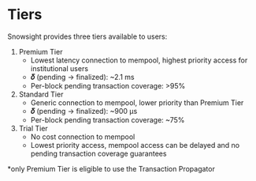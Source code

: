 # Tiers

Snowsight provides three tiers available to users:

1. Premium Tier
   * Lowest latency connection to mempool, highest priority access for institutional users
   * **𝛿** (pending -> finalized): \~2.1 ms
   * Per-block pending transaction coverage: >95%
2. Standard Tier
   * Generic connection to mempool, lower priority than Premium Tier
   * **𝛿** (pending -> finalized): \~900 μs
   * Per-block pending transaction coverage: \~75%
3. Trial Tier
   * No cost connection to mempool
   * Lowest priority access, mempool access can be delayed and no pending transaction coverage guarantees

\*only Premium Tier is eligible to use the Transaction Propagator&#x20;
